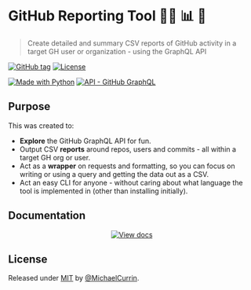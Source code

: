 # GitHub Reporting Tool 👨‍💻 📊 🐍
> Create detailed and summary CSV reports of GitHub activity in a target GH user or organization - using the GraphQL API

[![GitHub tag](https://img.shields.io/github/tag/MichaelCurrin/github-reporting-py)](https://github.com/MichaelCurrin/github-reporting-py/tags/)
[![License](https://img.shields.io/badge/License-MIT-blue.svg)](#license)

[![Made with Python](https://img.shields.io/badge/Python->=3.6-blue?logo=python&logoColor=white)](https://python.org)
[![API - GitHub GraphQL](https://img.shields.io/badge/GitHub_API-V4_GraphQL-blue?logo=github)](https://graphql.github.io/)


## Purpose

This was created to:

- **Explore** the GitHub GraphQL API for fun.
- Output CSV **reports** around repos, users and commits - all within a target GH org or user.
- Act as a **wrapper** on requests and formatting, so you can focus on writing or using a query and getting the data out as a CSV. 
- Act an easy CLI for anyone - without caring about what language the tool is implemented in (other than installing initially).


## Documentation

<div align="center">

[![View docs](https://img.shields.io/badge/View-Online_docs-blue?style=for-the-badge)](https://michaelcurrin.github.io/github-reporting-py/)

</div>


## License

Released under [MIT](/LICENSE) by [@MichaelCurrin](https://github.com/MichaelCurrin/).
